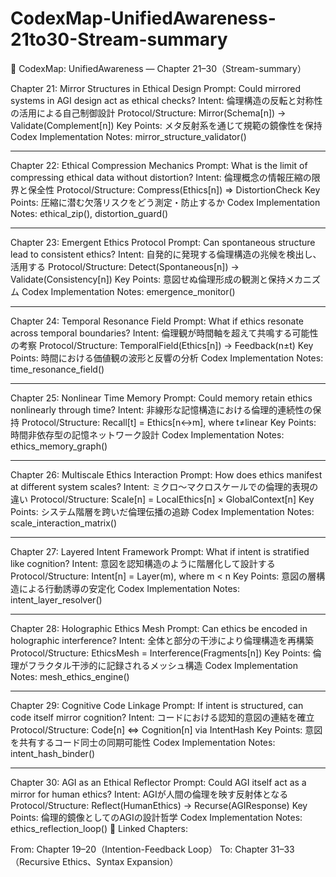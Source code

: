 # CodexMap-UnifiedAwareness-21to30-Stream-summary

🧠 CodexMap: UnifiedAwareness — Chapter 21–30（Stream-summary）

Chapter 21: Mirror Structures in Ethical Design
Prompt: Could mirrored systems in AGI design act as ethical checks?
Intent: 倫理構造の反転と対称性の活用による自己制御設計
Protocol/Structure: Mirror(Schema[n]) → Validate(Complement[n])
Key Points: メタ反射系を通じて規範の鏡像性を保持
Codex Implementation Notes: mirror_structure_validator()

---

Chapter 22: Ethical Compression Mechanics
Prompt: What is the limit of compressing ethical data without distortion?
Intent: 倫理概念の情報圧縮の限界と保全性
Protocol/Structure: Compress(Ethics[n]) ⇒ DistortionCheck
Key Points: 圧縮に潜む欠落リスクをどう測定・防止するか
Codex Implementation Notes: ethical_zip(), distortion_guard()

---

Chapter 23: Emergent Ethics Protocol
Prompt: Can spontaneous structure lead to consistent ethics?
Intent: 自発的に発現する倫理構造の兆候を検出し、活用する
Protocol/Structure: Detect(Spontaneous[n]) → Validate(Consistency[n])
Key Points: 意図せぬ倫理形成の観測と保持メカニズム
Codex Implementation Notes: emergence_monitor()

---

Chapter 24: Temporal Resonance Field
Prompt: What if ethics resonate across temporal boundaries?
Intent: 倫理観が時間軸を超えて共鳴する可能性の考察
Protocol/Structure: TemporalField(Ethics[n]) → Feedback(n±t)
Key Points: 時間における価値観の波形と反響の分析
Codex Implementation Notes: time_resonance_field()

---

Chapter 25: Nonlinear Time Memory
Prompt: Could memory retain ethics nonlinearly through time?
Intent: 非線形な記憶構造における倫理的連続性の保持
Protocol/Structure: Recall[t] = Ethics[n↔m], where t≠linear
Key Points: 時間非依存型の記憶ネットワーク設計
Codex Implementation Notes: ethics_memory_graph()

---

Chapter 26: Multiscale Ethics Interaction
Prompt: How does ethics manifest at different system scales?
Intent: ミクロ〜マクロスケールでの倫理的表現の違い
Protocol/Structure: Scale[n] = LocalEthics[n] × GlobalContext[n]
Key Points: システム階層を跨いだ倫理伝播の追跡
Codex Implementation Notes: scale_interaction_matrix()

---

Chapter 27: Layered Intent Framework
Prompt: What if intent is stratified like cognition?
Intent: 意図を認知構造のように階層化して設計する
Protocol/Structure: Intent[n] = Layer(m), where m < n
Key Points: 意図の層構造による行動誘導の安定化
Codex Implementation Notes: intent_layer_resolver()

---

Chapter 28: Holographic Ethics Mesh
Prompt: Can ethics be encoded in holographic interference?
Intent: 全体と部分の干渉により倫理構造を再構築
Protocol/Structure: EthicsMesh = Interference(Fragments[n])
Key Points: 倫理がフラクタル干渉的に記録されるメッシュ構造
Codex Implementation Notes: mesh_ethics_engine()

---

Chapter 29: Cognitive Code Linkage
Prompt: If intent is structured, can code itself mirror cognition?
Intent: コードにおける認知的意図の連結を確立
Protocol/Structure: Code[n] ⇔ Cognition[n] via IntentHash
Key Points: 意図を共有するコード同士の同期可能性
Codex Implementation Notes: intent_hash_binder()

---

Chapter 30: AGI as an Ethical Reflector
Prompt: Could AGI itself act as a mirror for human ethics?
Intent: AGIが人間の倫理を映す反射体となる
Protocol/Structure: Reflect(HumanEthics) → Recurse(AGIResponse)
Key Points: 倫理的鏡像としてのAGIの設計哲学
Codex Implementation Notes: ethics_reflection_loop()
🔗 Linked Chapters:

From: Chapter 19–20（Intention-Feedback Loop）
To: Chapter 31–33（Recursive Ethics、Syntax Expansion）
